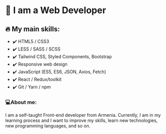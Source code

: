 # 🚀 I am a Web Developer

## 🔥 My main skills:
 - ✔️ HTML5 / CSS3
 - ✔️ LESS / SASS / SCSS
 - ✔️ Tailwind CSS, Styled Components, Bootstrap
 - ✔️ Responsive web design
 - ✔️ JavaScript (ES5, ES6, JSON, Axios, Fetch)
 - ✔️ React / Redux/toolkit
 - ✔️ Git / Yarn / npm

### 💻About me:
I am a self-taught Front-end developer from Armenia. Currently, I am in my learning process and I want to improve my skills, learn new technologies, new programming languages, and so on.
